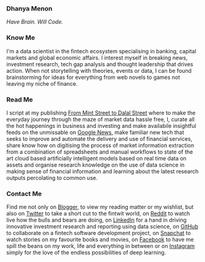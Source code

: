 ### Dhanya Menon

*Have Brain. Will Code.*

### Know Me

I'm a data scientist in the fintech ecosystem specialising in banking, capital markets and global economic affairs. I interest myself in breaking news, investment research, tech gap analysis and thought leadership that drives action. When not storytelling with theories, events or data, I can be found brainstorming for ideas for everything from web novels to games not leaving my niche of finance. 

### Read Me

I script at my publishing [From Mint Street to Dalal 
Street](https://sites.google.com/view/frommintstreettodalalstreet) where to make the everyday 
journey through the maze of market data hassle free, I, curate all the hot happenings in business and 
investing and make availabile insightful feeds on the unmissable on [Google 
News](https://news.google.com/publications/CAAqBwgKML7MqQswsNfBAw?ceid=IN:en), make 
familiar new tech that seeks to improve and automate the delivery and use of financial services, share 
know how on digitising the process of market information extraction from a combination of 
spreadsheets and manual workflows to state of the art cloud based artificially intelligent models based 
on real time data on assets and organise research knowledge on the use of data science in making sense 
of financial information and learning about the latest research outputs percolating to common use.

### Contact Me 

Find me not only on [Blogger](https://www.blogger.com/profile/10908435327590944385), to view my reading matter or my wishlist, but also on [Twitter](https://www.twitter.com/mizdhanyamenon) to take a short cut to the fintwit world, on [Reddit](https://www.reddit.com/user/dominadhanyamenonmba) to watch live how the bulls and bears are doing, on [LinkedIn](https://www.linkedin.com/in/sayidadhanyamenonmba) for a hand in driving innovative investment research and reporting using data science, on [GitHub](https://www.github.com/signorinadhanyamenonmba) to collaborate on a fintech software development project, on [Snapchat](https://www.snapchat.com/add/maamdhanyamenonmba) to watch stories on my favourite books and movies, on [Facebook](https://www.facebook.com/susridhanyamenonmba) to have me spill the beans on my work, life and everything in between or on [Instagram](https://www.instagram.com/srtadhanyamenonmba) simply for the love of the endless possibilities of deep learning.
